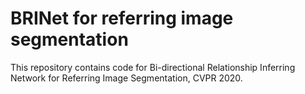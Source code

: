 # BRINet for referring image segmentation
This repository contains code for Bi-directional Relationship Inferring Network for Referring Image Segmentation, CVPR 2020.
